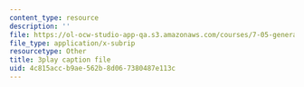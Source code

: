 ```yaml
---
content_type: resource
description: ''
file: https://ol-ocw-studio-app-qa.s3.amazonaws.com/courses/7-05-general-biochemistry-spring-2020/4c815accb9ae562b8d067380487e113c_i6GlN02PDr8.vtt
file_type: application/x-subrip
resourcetype: Other
title: 3play caption file
uid: 4c815acc-b9ae-562b-8d06-7380487e113c
---
```

